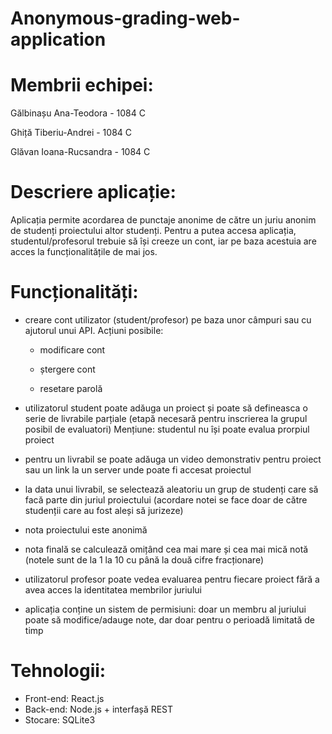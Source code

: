 # Anonymous-grading-web-application
# Membrii echipei:
Gălbinașu Ana-Teodora - 1084 C

Ghiță Tiberiu-Andrei - 1084 C

Glăvan Ioana-Rucsandra - 1084 C

# Descriere aplicație:
Aplicația permite acordarea de punctaje anonime de către un juriu anonim de studenți proiectului altor studenți. Pentru a putea accesa aplicația, studentul/profesorul trebuie să își creeze un cont, iar pe baza acestuia are acces la funcționalitățile de mai jos.

# Funcționalități:
  - creare cont utilizator (student/profesor) pe baza unor câmpuri sau cu ajutorul unui API. Acțiuni posibile:
  
      - modificare cont 
     
      - ștergere cont
     
      - resetare parolă
     
  - utilizatorul student poate adăuga un proiect și poate să defineasca o serie de livrabile parțiale (etapă necesară pentru inscrierea la grupul posibil de evaluatori) 
  Mențiune: studentul nu își poate evalua prorpiul proiect
  - pentru un livrabil se poate adăuga un video demonstrativ pentru proiect sau un link la un server unde poate fi accesat proiectul
  - la data unui livrabil, se selectează aleatoriu un grup de studenți care să facă parte din juriul proiectului (acordare notei se face doar de către studenții care au fost aleși să jurizeze)
  - nota proiectului este anonimă 
  - nota finală se calculează omițând cea mai mare și cea mai mică notă (notele sunt de la 1 la 10 cu până la două cifre fracționare)
  - utilizatorul profesor poate vedea evaluarea pentru fiecare proiect fără a avea acces la identitatea membrilor juriului
  - aplicația conține un sistem de permisiuni: doar un membru al juriului poate să modifice/adauge note, dar doar pentru o perioadă limitată de timp


# Tehnologii:
  - Front-end: React.js
  - Back-end: Node.js + interfașă REST
  - Stocare: SQLite3 
	

